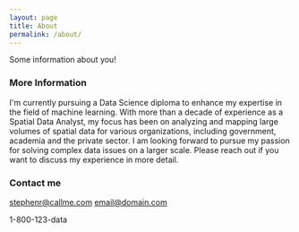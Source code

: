```yaml
---
layout: page
title: About
permalink: /about/
---
```


Some information about you!

### More Information

I'm currently pursuing a Data Science diploma to enhance my expertise in the field of machine learning. With more than a decade of experience as a Spatial Data Analyst, my focus has been on analyzing and mapping large volumes of spatial data for various organizations, including government, academia and the private sector. I am looking forward to pursue my passion for solving complex data issues on a larger scale. Please reach out if you want to discuss my experience in more detail.


### Contact me
stephenr@callme.com
[email@domain.com](mailto:email@domain.com)

1-800-123-data